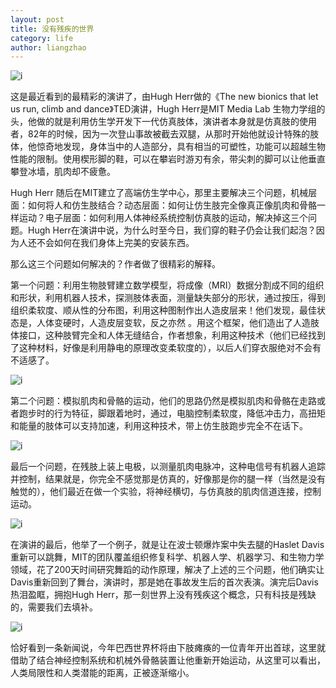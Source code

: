 ```yaml
---
layout: post
title: 没有残疾的世界
category: life
author: liangzhao
---
```

<span class="imgcenter">![i][1]</span>  

这是最近看到的最精彩的演讲了，由Hugh Herr做的《The new bionics that let us run, climb and dance》TED演讲，Hugh Herr是MIT Media Lab 生物力学组的头，他做的就是利用仿生学开发下一代仿真肢体，演讲者本身就是仿真肢的使用者，82年的时候，因为一次登山事故被截去双腿，从那时开始他就设计特殊的肢体，他惊奇地发现，身体当中的人造部分，具有相当的可塑性，功能可以超越生物性能的限制。使用楔形脚的鞋，可以在攀岩时游刃有余，带尖刺的脚可以让他垂直攀登冰墙，肌肉却不疲惫。  

Hugh Herr 随后在MIT建立了高端仿生学中心，那里主要解决三个问题，机械层面：如何将人和仿生肢结合？动态层面：如何让仿生肢完全像真正像肌肉和骨骼一样运动？电子层面：如何利用人体神经系统控制仿真肢的运动，解决掉这三个问题。Hugh Herr在演讲中说，为什么时至今日，我们穿的鞋子仍会让我们起泡？因为人还不会如何在我们身体上完美的安装东西。  

那么这三个问题如何解决的？作者做了很精彩的解释。  


第一个问题：利用生物肢臂建立数学模型，将成像（MRI）数据分割成不同的组织和形状，利用机器人技术，探测肢体表面，测量缺失部分的形状，通过按压，得到组织柔软度、顺从性的分布图，利用这种图制作出人造皮层来！他们发现，最佳状态是，人体变硬时，人造皮层变软，反之亦然 。用这个框架，他们造出了人造肢体接口，这种肢臂完全和人体无缝结合，作者想象，利用这种技术（他们已经找到了这种材料，好像是利用静电的原理改变柔软度的），以后人们穿衣服绝对不会有不适感了。  

<span class="imgcenter">![i][2]</span>  

第二个问题：模拟肌肉和骨骼的运动，他们的思路仍然是模拟肌肉和骨骼在走路或者跑步时的行为特征，脚跟着地时，通过，电脑控制柔软度，降低冲击力，高扭矩和能量的肢体可以支持加速，利用这种技术，带上仿生肢跑步完全不在话下。  

<span class="imgcenter">![i][3]</span>  

最后一个问题，在残肢上装上电极，以测量肌肉电脉冲，这种电信号有机器人追踪并控制，结果就是，你完全不感觉那是仿真的，好像那是你的腿一样（当然是没有触觉的），他们最近在做一个实验，将神经横切，与仿真肢的肌肉信道连接，控制运动。  

<span class="imgcenter">![i][4]</span>  

在演讲的最后，他举了一个例子，就是让在波士顿爆炸案中失去腿的Haslet Davis重新可以跳舞，MIT的团队覆盖组织修复科学、机器人学、机器学习、和生物力学领域，花了200天时间研究舞蹈的动作原理，解决了上述的三个问题，他们确实让Davis重新回到了舞台，演讲时，那是她在事故发生后的首次表演。演完后Davis热泪盈眶，拥抱Hugh Herr，那一刻世界上没有残疾这个概念，只有科技是残缺的，需要我们去填补。  

<span class="imgcenter">![i][5]</span>  

恰好看到一条新闻说，今年巴西世界杯将由下肢瘫痪的一位青年开出首球，这里就借助了结合神经控制系统和机械外骨骼装置让他重新开始运动，从这里可以看出，人类局限性和人类潜能的距离，正被逐渐缩小。  

[1]: https://farm6.staticflickr.com/5482/14298557604_4edc16803d.jpg
[2]: https://farm3.staticflickr.com/2917/14112574197_d161b746e7.jpg
[3]: https://farm3.staticflickr.com/2939/14275986026_022e684ea7.jpg
[4]: https://farm4.staticflickr.com/3679/14298557644_c4b92c1b4a.jpg
[5]: https://farm4.staticflickr.com/3830/14299124825_a9781a839f.jpg